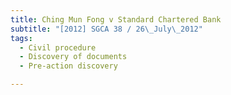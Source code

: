 ```yaml
---
title: Ching Mun Fong v Standard Chartered Bank 
subtitle: "[2012] SGCA 38 / 26\_July\_2012"
tags:
  - Civil procedure
  - Discovery of documents
  - Pre-action discovery

---
```


